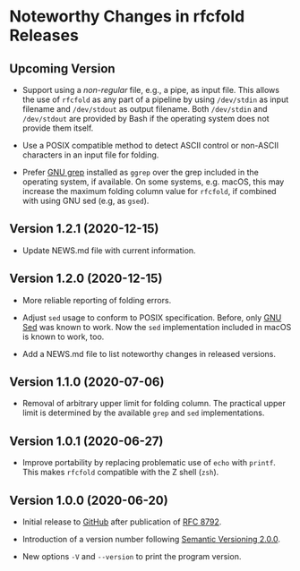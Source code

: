 # Noteworthy Changes in rfcfold Releases

## Upcoming Version

* Support using a *non-regular* file, e.g., a pipe, as input file.
  This allows the use of `rfcfold` as any part of a pipeline by using
  `/dev/stdin` as input filename and `/dev/stdout` as output filename.
  Both `/dev/stdin` and `/dev/stdout` are provided by Bash if the
  operating system does not provide them itself.

* Use a POSIX compatible method to detect ASCII control or non-ASCII characters
  in an input file for folding.

* Prefer [GNU grep](https://www.gnu.org/software/grep/) installed as `ggrep`
  over the grep included in the operating system, if available.  On some
  systems, e.g. macOS, this may increase the maximum folding column value for
  `rfcfold`, if combined with using GNU sed (e.g, as `gsed`).

## Version 1.2.1 (2020-12-15)

* Update NEWS.md file with current information.

## Version 1.2.0 (2020-12-15)

* More reliable reporting of folding errors.

* Adjust `sed` usage to conform to POSIX specification.  Before, only
  [GNU Sed](https://www.gnu.org/software/sed/) was known to work.
  Now the `sed` implementation included in macOS is known to work, too.

* Add a NEWS.md file to list noteworthy changes in released versions.

## Version 1.1.0 (2020-07-06)

* Removal of arbitrary upper limit for folding column.  The practical upper
  limit is determined by the available `grep` and `sed` implementations.

## Version 1.0.1 (2020-06-27)

* Improve portability by replacing problematic use of `echo` with `printf`.
  This makes `rfcfold` compatible with the Z shell (`zsh`).

## Version 1.0.0 (2020-06-20)

* Initial release to [GitHub](https://github.com/ietf-tools/rfcfold)
  after publication of [RFC 8792](https://www.rfc-editor.org/info/rfc8792).

* Introduction of a version number following
  [Semantic Versioning 2.0.0](https://semver.org/spec/v2.0.0.html).

* New options `-V` and `--version` to print the program version.
